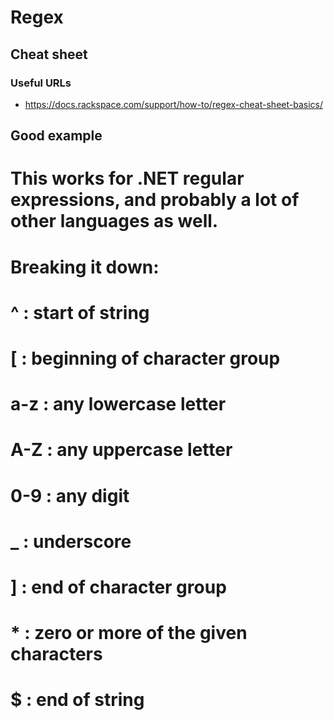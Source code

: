 # Regex

## Cheat sheet
### Useful URLs
- https://docs.rackspace.com/support/how-to/regex-cheat-sheet-basics/

## Good example
# This works for .NET regular expressions, and probably a lot of other languages as well.
# Breaking it down:
# ^ : start of string
# [ : beginning of character group
# a-z : any lowercase letter
# A-Z : any uppercase letter
# 0-9 : any digit
# _ : underscore
# ] : end of character group
# * : zero or more of the given characters
# $ : end of string
